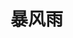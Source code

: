 # 暴风雨
<frame ribbon="Day 5" src="//player.bilibili.com/player.html?aid=569061643&bvid=BV1fv4y157VC&cid=1070319982&p=5" scrolling="no" border="0" frameborder="no" framespacing="0" allowfullscreen="true"> </frame>
<br />
<dialog>
# Wow, you're completely [soaked/v./1]!
## It's terrible out there. I had an umbrella but it was useless against the heavy rain.
# I can see that. Do you have a [change/n./3] of clothes?
## No, I don't.
# I have some extra clothes in my office.
I started keeping shirts and pants in the office after I got soaked in a [rainstorm/n.] last summer.
## What a great idea!
# We're about the same size. Let me get you a shirt and pants to change into.
## You're a [lifesaver/n./2]. Thanks!
# No worries. I'm happy to help. Make sure to check the [weather forecast/n.] next time.
## I will, and I will definitely keep extra closthes in the office.
</dialog>
